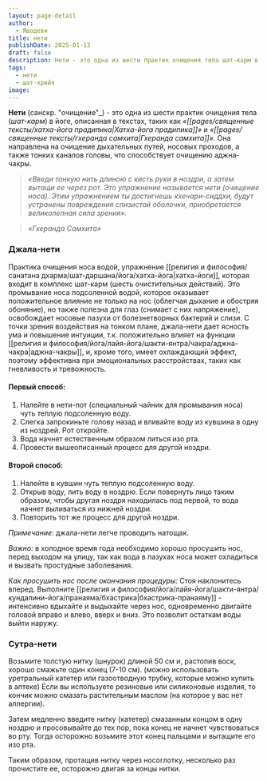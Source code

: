 ```yaml
---
layout: page-detail
author:
  - Яшодеви
title: нети
publishDate: 2025-01-13
draft: false
description: Нети - это одна из шести практик очищения тела шат-карм в йоге, направленная на очищение дыхательных путей, носовых проходов, а также тонких каналов головы, что способствует очищению аджна-чакры.
tags:
  - нети
  - шат-крийя
image:
---
```

**Нети** (санскр. "очищение"_) - это одна из шести практик очищения тела (_шат-карм_) в йоге, описанная в текстах, таких как _«[[pages/священные тексты/хатха-йога прадипика|Хатха-йога прадипика]]»_ и _«[[pages/священные тексты/гхеранда самхита|Гхеранда самхита]]»_. Она направлена на очищение дыхательных путей, носовых проходов, а также тонких каналов головы, что способствует очищению аджна-чакры.

>*«Введи тонкую нить длиною с кисть руки в ноздри, а затем вытащи ее через рот. Это упражнение называется нети (очищение носа).*
>*Этим упражнением ты достигнешь кхечари-сиддхи, будут устранены повреждения слизистой оболочки, приобретается великолепная сила зрения».*
 
>*«Гхеранда Самхита»*

### Джала-нети 

Практика очищения носа водой, упражнение [[религия и философия/санатана дхарма/шат-даршана/йога/хатха-йога|хатха-йоги]], которая входит в комплекс шат-карм (шесть очистительных действий). Это промывание носа подсоленной водой, которое оказывает положительное влияние не только на нос (облегчая дыхание и обостряя обоняние), но также полезна для глаз (снимает с них напряжение), освобождает носовые пазухи от болезнетворных бактерий и слизи. С точки зрения воздействия на тонком плане, джала-нети дает ясность ума и повышение интуиции, т.к. положительно влияет на функции [[религия и философия/йога/лайя-йога/шакти-янтра/чакра/аджна-чакра|аджна-чакры]], и, кроме того, имеет охлаждающий эффект, поэтому эффективна при эмоциональных расстройствах, таких как гневливость и тревожность.
#### Первый способ: 

1. Налейте в нети-пот (специальный чайник для промывания носа) чуть теплую подсоленную воду.
2. Слегка запрокиньте голову назад и вливайте воду из кувшина в одну из ноздрей. Рот откройте.
3. Вода начнет естественным образом литься изо рта.
4. Провести вышеописанный процесс для другой ноздри. 

#### Второй способ: 

1. Налейте в кувшин чуть теплую подсоленную воду.
2. Открыв воду, лить воду в ноздрю. Если повернуть лицо таким образом, чтобы другая ноздря находилась под первой, то вода начнет выливаться из нижней ноздри.
3. Повторить тот же процесс для другой ноздри.

*Примечание*: джала-нети легче проводить натощак. 

*Важно:* в холодное время года необходимо хорошо просушить нос, перед выходом на улицу, так как вода в пазухах носа может охладиться и вызвать простудные заболевания.

*Как просушить нос после окончания процедуры:*
Стоя наклонитесь вперед. Выполните [[религия и философия/йога/лайя-йога/шакти-янтра/кундалини-йога/пранаяма/бхастрика|бхастрика-пранаяму]] - интенсивно вдыхайте и выдыхайте через нос, одновременно двигайте головой вправо и влево, вверх и вниз. Это позволит остаткам воды выйти наружу.
### Сутра-нети 

Возьмите толстую нитку (шнурок) длиной 50 см и, растопив воск, хорошо смажьте один конец (7-10 см). (можно использовать  уретральный катетер или газоотводную трубку, которые можно купить в аптеке) Если вы используете резиновые или силиконовые изделия, то кончик можно смазать растительным маслом (на которое у вас нет аллергии).

Затем медленно введите нитку (катетер) смазанным концом в одну ноздрю и просовывайте до тех пор, пока конец не начнет чувствоваться во рту. Тогда осторожно возьмите этот конец пальцами и вытащите его изо рта. 

Таким образом, протащив нитку через носоглотку, несколько раз прочистите ее, осторожно двигая за концы нитки.